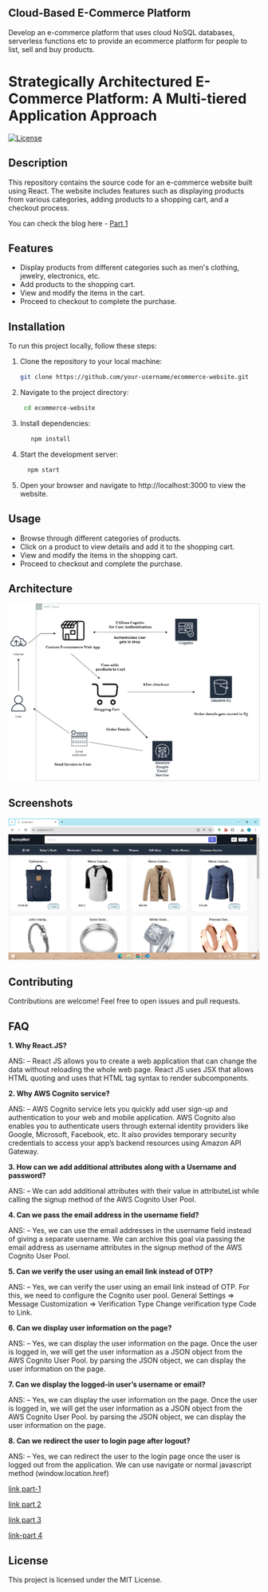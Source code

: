 ## Cloud-Based E-Commerce Platform

Develop an e-commerce platform that uses cloud NoSQL databases, serverless functions etc to provide an ecommerce platform for people to list, sell and buy products.

# Strategically Architectured E-Commerce Platform: A Multi-tiered Application Approach

[![License](https://img.shields.io/badge/License-MIT-blue.svg)](https://opensource.org/licenses/MIT)

## Description

This repository contains the source code for an e-commerce website built using React. The website includes features such as displaying products from various categories, adding products to a shopping cart, and a checkout process.

You can check the blog here - [Part 1](https://sridurgeshv.hashnode.dev/how-to-build-a-strategic-e-commerce-platform-a-complete-guide)

## Features

- Display products from different categories such as men's clothing, jewelry, electronics, etc.
- Add products to the shopping cart.
- View and modify the items in the cart.
- Proceed to checkout to complete the purchase.

## Installation

To run this project locally, follow these steps:

1. Clone the repository to your local machine:

   ```bash
   git clone https://github.com/your-username/ecommerce-website.git
   ```
2. Navigate to the project directory:
   ```bash
    cd ecommerce-website
   ```
3. Install dependencies:
   ```bash
      npm install
   ```

4. Start the development server:
    ```bash
      npm start
    ```

5. Open your browser and navigate to http://localhost:3000 to view the website.

## Usage
- Browse through different categories of products.
- Click on a product to view details and add it to the shopping cart.
- View and modify the items in the shopping cart.
- Proceed to checkout and complete the purchase.


## Architecture 
![Alt Text](https://github.com/sridurgeshv/Ecommerce-site/blob/main/images/Ecommerce-site.png)

## Screenshots
![Alt Text](https://github.com/sridurgeshv/Ecommerce-site/blob/main/images/main%20page.png)

## Contributing
Contributions are welcome! Feel free to open issues and pull requests.


## FAQ
**1. Why React.JS?**

ANS: – React JS allows you to create a web application that can change the data without reloading the whole web page. React JS uses JSX that allows HTML quoting and uses that HTML tag syntax to render subcomponents.

**2. Why AWS Cognito service?**

ANS: – AWS Cognito service lets you quickly add user sign-up and authentication to your web and mobile application. AWS Cognito also enables you to authenticate users through external identity providers like Google, Microsoft, Facebook, etc. It also provides temporary security credentials to access your app’s backend resources using Amazon API Gateway.

**3. How can we add additional attributes along with a Username and password?**

ANS: – We can add additional attributes with their value in attributeList while calling the signup method of the AWS Cognito User Pool.

**4. Can we pass the email address in the username field?**

ANS: – Yes, we can use the email addresses in the username field instead of giving a separate username. We can archive this goal via passing the email address as username attributes in the signup method of the AWS Cognito User Pool.

**5. Can we verify the user using an email link instead of OTP?**

ANS: – Yes, we can verify the user using an email link instead of OTP. For this, we need to configure the Cognito user pool. General Settings => Message Customization => Verification Type Change verification type Code to Link.

**6. Can we display user information on the page?**

ANS: – Yes, we can display the user information on the page. Once the user is logged in, we will get the user information as a JSON object from the AWS Cognito User Pool. by parsing the JSON object, we can display the user information on the page.

**7. Can we display the logged-in user’s username or email?**

ANS: – Yes, we can display the user information on the page. Once the user is logged in, we will get the user information as a JSON object from the AWS Cognito User Pool. by parsing the JSON object, we can display the user information on the page.

**8. Can we redirect the user to login page after logout?**

ANS: – Yes, we can redirect the user to the login page once the user is logged out from the application. We can use navigate or normal javascript method (window.location.href) 

[link part-1](https://www.cloudthat.com/resources/blog/aws-cognito-service-with-react-js-application-setup)

[link part 2](https://www.cloudthat.com/resources/blog/detailed-guide-to-register-a-user-in-aws-cognito-with-reactjs-part-2)

[link part 3](https://www.cloudthat.com/resources/blog/verify-the-user-and-login-using-aws-cognito-with-react-js-part-3) 

[link-part 4](https://www.cloudthat.com/resources/blog/aws-cognito-with-react-js-session-and-logout-part-4)

## License
This project is licensed under the MIT License.   
